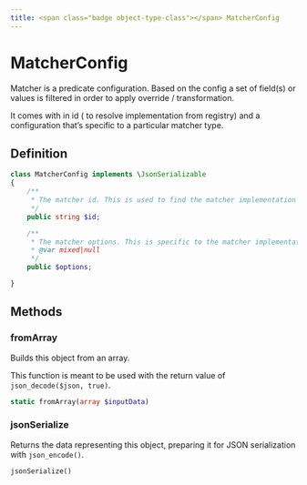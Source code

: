 ```yaml
---
title: <span class="badge object-type-class"></span> MatcherConfig
---
```

# <span class="badge object-type-class"></span> MatcherConfig

Matcher is a predicate configuration. Based on the config a set of field(s) or values is filtered in order to apply override / transformation.

It comes with in id ( to resolve implementation from registry) and a configuration that’s specific to a particular matcher type.

## Definition

```php
class MatcherConfig implements \JsonSerializable
{
    /**
     * The matcher id. This is used to find the matcher implementation from registry.
     */
    public string $id;

    /**
     * The matcher options. This is specific to the matcher implementation.
     * @var mixed|null
     */
    public $options;

}
```
## Methods

### <span class="badge object-method"></span> fromArray

Builds this object from an array.

This function is meant to be used with the return value of `json_decode($json, true)`.

```php
static fromArray(array $inputData)
```

### <span class="badge object-method"></span> jsonSerialize

Returns the data representing this object, preparing it for JSON serialization with `json_encode()`.

```php
jsonSerialize()
```

